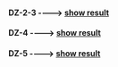 ####  DZ-2-3 ---->     [show result](https://artyom-zhidkov.github.io/DZ_Hillel/DZ-2-3/)
####  DZ-4   ---->     [show result](https://artyom-zhidkov.github.io/DZ_Hillel/DZ-4/)
####  DZ-5   ---->     [show result](https://artyom-zhidkov.github.io/DZ_Hillel/DZ-5/)
